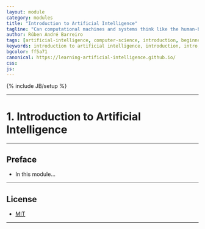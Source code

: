```yaml
---
layout: module
category: modules
title: "Introduction to Artificial Intelligence"
tagline: "Can computational machines and systems think like the human-beings??!"
author: Rúben André Barreiro
tags: [artificial-intelligence, computer-science, introduction, beginner]
keywords: introduction to artificial intelligence, introduction, intro, beginner, artificial intelligence, ai
bgcolor: ff5a71
canonical: https://learning-artificial-intelligence.github.io/
css: 
js: 
---
```

{% include JB/setup %}

***

# 1. Introduction to Artificial Intelligence

***

## Preface

* In this module...

***

## License

* [MIT](http://www.opensource.org/licenses/MIT)

***
